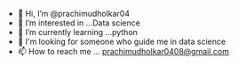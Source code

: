- 👋 Hi, I’m @prachimudholkar04
- 👀 I’m interested in ...Data science
- 🌱 I’m currently learning ...python
- 💞️ I'm looking for someone who guide me in data science
- 📫 How to reach me ... prachimudholkar0408@gmail.com

<!---
prachimudholkar04/prachimudholkar04 is a ✨ special ✨ repository because its `README.md` (this file) appears on your GitHub profile.
You can click the Preview link to take a look at your changes.
--->
